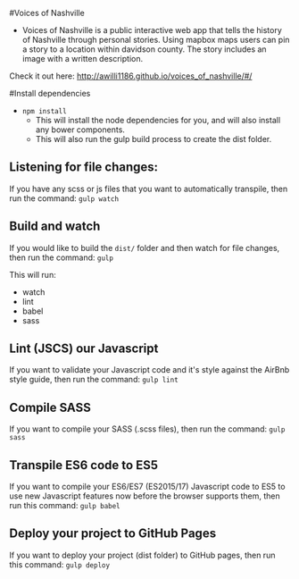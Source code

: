 #Voices of Nashville

- Voices of Nashville is a public interactive web app that tells the history of Nashville through personal stories. Using mapbox maps users can pin a story to a location within davidson county. The story includes an image with a written description.

Check it out here: http://awilli1186.github.io/voices_of_nashville/#/


#Install dependencies

- `npm install`
  - This will install the node dependencies for you, and will also install any bower components.
  - This will also run the gulp build process to create the dist folder.


## Listening for file changes:

If you have any scss or js files that you want to automatically transpile, then run the command:
`gulp watch`


## Build and watch

If you would like to build the `dist/` folder and then watch for file changes, then run the command:
`gulp`

This will run:
- watch
- lint
- babel
- sass

## Lint (JSCS) our Javascript

If you want to validate your Javascript code and it's style against the AirBnb style guide, then run the command:
`gulp lint`

## Compile SASS

If you want to compile your SASS (.scss files), then run the command:
`gulp sass`

## Transpile ES6 code to ES5

If you want to compile your ES6/ES7 (ES2015/17) Javascript code to ES5 to use new Javascript features now before the browser supports them, then run this command:
`gulp babel`

## Deploy your project to GitHub Pages

If you want to deploy your project (dist folder) to GitHub pages, then run this command:
`gulp deploy`

